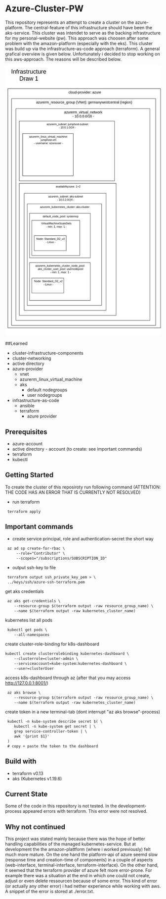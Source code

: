 # Azure-Cluster-PW
This repository represents an attempt to create a cluster on the azure-platform. The central-feature of this infrastructure should have been the aks-service. This cluster was intendet to serve as the backing infrastructure for my personal-website (pw). This approach was choosen after some problem with the amazon-platform (especially with the eks). This cluster was build up via the infrastructure-as-code approach (terraform). A general grafical overview is given below.
Unfortunately i decided to stop working on this aws-approach. The reasons will be described below.




![alt text](.github/images/infrastructure.png)


##Learned
 - cluster-infrastructure-components
 - cluster-networking
 - active directory
 - azure-provider
   - vnet
   - azurerm_linux_virtual_machine
   - aks
        - default nodegroups
        - user nodegroups
 - infrastructure-as-code
   - ansible
   - terraform
     - azure provider

## Prerequisites
- azure-account
- active directory - account (to create: see important commands)
- terraform
- kubectl

## Getting Started
To create the cluster of this reposiroty run following command (ATTENTION: THE CODE HAS AN ERROR THAT IS CURRENTLY NOT RESOLVED)
 - run terraform
```
 terraform apply
```

## Important commands
- create service principal, role and authentication-secret the short way
```
 az ad sp create-for-rbac \
     --role="Contributor" \
     --scopes="/subscriptions/SUBSCRIPTION_ID"
```

- output ssh-key to file
```
 terraform output ssh_private_key_pem > \
 ../keys/ssh/azure-ssh-terraform.pem
```

get aks credentials
```
 az aks get-credentials \
    --resource-group $(terraform output -raw resource_group_name) \
    --name $(terraform output -raw kubernetes_cluster_name)
```

kubernetes list all pods
```
 kubectl get pods \
    --all-namespaces
```

create cluster-role-binding for k8s-dashboard
```
kubectl create clusterrolebinding kubernetes-dashboard \
    --clusterrole=cluster-admin \
    --serviceaccount=kube-system:kubernetes-dashboard \
    --user=clusterUser
```

access k8s-dashboard through az (after that you may access http://127.0.0.1:8001/)
```
 az aks browse \
    --resource-group $(terraform output -raw resource_group_name) \
    --name $(terraform output -raw kubernetes_cluster_name)
```

create token in a new terminal-tab (dont interrupt "az aks browse"-process)
```
 kubectl -n kube-system describe secret $( \
    kubectl -n kube-system get secret | \
    grep service-controller-token | \
    awk '{print $1}'
 )
 # copy + paste the token to the dashboard
```


## Build with
- terraform v0.13
- aks (Kubernetes v1.19.6)


## Current State
Some of the code in this repository is not tested. In the development-process appeared errors with terraform. This error were not resolved.

## Why not continued
This project was stated mainly because there was the hope of better handling capabilities of the managed kubernetes-service. But at development the the amazon-plattform (where i worked previously) felt much more mature. On the one hand the platform-api of azure seemd slow (response time and creation-time of components) in a couple of aspects (web-interface, terminal-interface, terraform-interface). On the other hand, it seemed that the terraform provider of azure felt more error-prone. For example there was a situation at the end in which one could not create, adjust or even delete ressourcen because of some error. This kind of error (or actually any other error) i had nether experience while working with aws. A snippet of the error is stored at ./error.txt.
